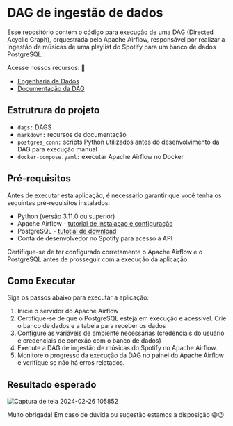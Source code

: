 # DAG de ingestão de dados
Esse repositório contém o código para execução de uma DAG (Directed Acyclic Graph), orquestrada pelo Apache Airflow, responsável por realizar a ingestão de músicas de uma playlist do Spotify para um banco de dados PostgreSQL.

Acesse nossos recursos: 🔗
- [Engenharia de Dados](./markdowns/engenharia_dados.md)
- [Documentação da DAG](./markdowns/dag_ingestao.md)

## Estrutrura do projeto
- `dags:` DAGS
- `markdown:` recursos de documentação
- `postgres_conn:` scripts Python utilizados antes do desenvolvimento da DAG para execução manual
- `docker-compose.yaml:` executar Apache Airflow no Docker

## Pré-requisitos
Antes de executar esta aplicação, é necessário garantir que você tenha os seguintes pré-requisitos instalados:

- Python (versão 3.11.0 ou superior)
- Apache Airflow - [tutorial de instalaçao e configuração](https://airflow.apache.org/docs/apache-airflow/stable/howto/docker-compose/index.html#initialize-the-database)
- PostgreSQL - [tutotial de download](https://www.postgresql.org/download/)
- Conta de desenvolvedor no Spotify para acesso à API
  
Certifique-se de ter configurado corretamente o Apache Airflow e o PostgreSQL antes de prosseguir com a execução da aplicação.

## Como Executar
Siga os passos abaixo para executar a aplicação:

1. Inicie o servidor do Apache Airflow
2. Certifique-se de que o PostgreSQL esteja em execução e acessível. Crie o banco de dados e a tabela para receber os dados
3. Configure as variáveis de ambiente necessárias (credenciais do usuário e credenciais de conexão com o banco de dados)
4. Execute a DAG de ingestão de músicas do Spotify no Apache Airflow.
5. Monitore o progresso da execução da DAG no painel do Apache Airflow e verifique se não há erros relatados.



## Resultado esperado
![Captura de tela 2024-02-26 105852](https://github.com/AnaJuliaMM/comite_2602/assets/123522605/29ab1cc4-0843-4711-85f7-7edf9ff1d55c)


Muito obrigada! Em caso de dúvida ou sugestão estamos à disposição 😄😉
